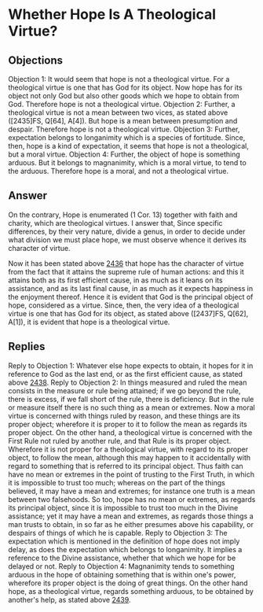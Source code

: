 # Whether Hope Is A Theological Virtue?
## Objections
Objection 1: It would seem that hope is not a theological virtue. For a theological virtue is one that has God for its object. Now hope has for its object not only God but also other goods which we hope to obtain from God. Therefore hope is not a theological virtue.
Objection 2: Further, a theological virtue is not a mean between two vices, as stated above ([2435]FS, Q[64], A[4]). But hope is a mean between presumption and despair. Therefore hope is not a theological virtue.
Objection 3: Further, expectation belongs to longanimity which is a species of fortitude. Since, then, hope is a kind of expectation, it seems that hope is not a theological, but a moral virtue.
Objection 4: Further, the object of hope is something arduous. But it belongs to magnanimity, which is a moral virtue, to tend to the arduous. Therefore hope is a moral, and not a theological virtue.
## Answer
On the contrary, Hope is enumerated (1 Cor. 13) together with faith and charity, which are theological virtues.
I answer that, Since specific differences, by their very nature, divide a genus, in order to decide under what division we must place hope, we must observe whence it derives its character of virtue.

Now it has been stated above [2436](A[1]) that hope has the character of virtue from the fact that it attains the supreme rule of human actions: and this it attains both as its first efficient cause, in as much as it leans on its assistance, and as its last final cause, in as much as it expects happiness in the enjoyment thereof. Hence it is evident that God is the principal object of hope, considered as a virtue. Since, then, the very idea of a theological virtue is one that has God for its object, as stated above ([2437]FS, Q[62], A[1]), it is evident that hope is a theological virtue.
## Replies
Reply to Objection 1: Whatever else hope expects to obtain, it hopes for it in reference to God as the last end, or as the first efficient cause, as stated above [2438](A[4]).
Reply to Objection 2: In things measured and ruled the mean consists in the measure or rule being attained; if we go beyond the rule, there is excess, if we fall short of the rule, there is deficiency. But in the rule or measure itself there is no such thing as a mean or extremes. Now a moral virtue is concerned with things ruled by reason, and these things are its proper object; wherefore it is proper to it to follow the mean as regards its proper object. On the other hand, a theological virtue is concerned with the First Rule not ruled by another rule, and that Rule is its proper object. Wherefore it is not proper for a theological virtue, with regard to its proper object, to follow the mean, although this may happen to it accidentally with regard to something that is referred to its principal object. Thus faith can have no mean or extremes in the point of trusting to the First Truth, in which it is impossible to trust too much; whereas on the part of the things believed, it may have a mean and extremes; for instance one truth is a mean between two falsehoods. So too, hope has no mean or extremes, as regards its principal object, since it is impossible to trust too much in the Divine assistance; yet it may have a mean and extremes, as regards those things a man trusts to obtain, in so far as he either presumes above his capability, or despairs of things of which he is capable.
Reply to Objection 3: The expectation which is mentioned in the definition of hope does not imply delay, as does the expectation which belongs to longanimity. It implies a reference to the Divine assistance, whether that which we hope for be delayed or not.
Reply to Objection 4: Magnanimity tends to something arduous in the hope of obtaining something that is within one's power, wherefore its proper object is the doing of great things. On the other hand hope, as a theological virtue, regards something arduous, to be obtained by another's help, as stated above [2439](A[1]).